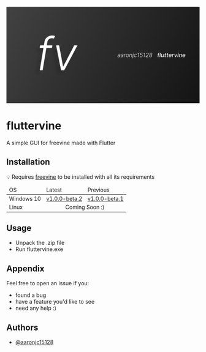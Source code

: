 ![cover](https://github.com/aaronjc15128/fluttervine/blob/main/assets/covers/readme.png?raw=true)

# fluttervine
A simple GUI for freevine made with Flutter

## Installation
💡 Requires [freevine](https://github.com/stabbedbybrick/freevine) to be installed with all its requirements
<table>
    <thead>
        <tr>
            <td>OS</td>
            <td>Latest</td>
            <td>Previous</td>
        </tr>
    </thead>
    <tbody>
        <tr>
            <td>Windows 10</td>
            <td><a href="https://github.com/aaronjc15128/fluttervine/releases/tag/v1.0.0-beta.2">
                v1.0.0-beta.2
            </a></td>
            <td><a href="https://github.com/aaronjc15128/fluttervine/releases/tag/v1.0.0-beta.1">
                v1.0.0-beta.1
            </a></td>
        </tr>
        <tr>
            <td>Linux</td>
            <td colspan=2 align="center">
                Coming Soon :)
            </td>
        </tr>
    </tbody>
</table>

## Usage
- Unpack the .zip file
- Run fluttervine.exe

## Appendix
Feel free to open an issue if you:
- found a bug
- have a feature you'd like to see
- need any help :)

## Authors
- [@aaronjc15128](https://www.github.com/aaronjc15128)
